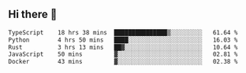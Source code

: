 ## Hi there 👋

<!--
**whirlun/whirlun** is a ✨ _special_ ✨ repository because its `README.md` (this file) appears on your GitHub profile.

Here are some ideas to get you started:

- 🔭 I’m currently working on ...
- 🌱 I’m currently learning ...
- 👯 I’m looking to collaborate on ...
- 🤔 I’m looking for help with ...
- 💬 Ask me about ...
- 📫 How to reach me: ...
- 😄 Pronouns: ...
- ⚡ Fun fact: ...
-->
<!--START_SECTION:waka-->

```txt
TypeScript    18 hrs 38 mins  ███████████████▒░░░░░░░░░   61.64 %
Python        4 hrs 50 mins   ████░░░░░░░░░░░░░░░░░░░░░   16.03 %
Rust          3 hrs 13 mins   ██▓░░░░░░░░░░░░░░░░░░░░░░   10.64 %
JavaScript    50 mins         ▓░░░░░░░░░░░░░░░░░░░░░░░░   02.81 %
Docker        43 mins         ▓░░░░░░░░░░░░░░░░░░░░░░░░   02.38 %
```

<!--END_SECTION:waka-->
